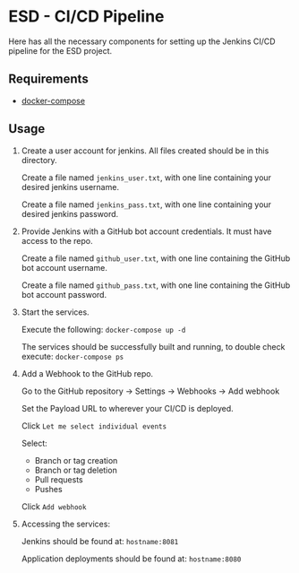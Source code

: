 # ESD - CI/CD Pipeline
Here has all the necessary components for setting up the Jenkins CI/CD pipeline for the 
ESD project.

## Requirements
* [docker-compose](https://docs.docker.com/compose/)

## Usage
1. Create a user account for jenkins. All files created should be in this directory.

    Create a file named `jenkins_user.txt`, with one line containing your desired jenkins username.

    Create a file named `jenkins_pass.txt`, with one line containing your desired jenkins password.

2. Provide Jenkins with a GitHub bot account credentials. It must have access to the repo.

    Create a file named `github_user.txt`, with one line containing the GitHub bot account username.

    Create a file named `github_pass.txt`, with one line containing the GitHub bot account password.

3. Start the services.

    Execute the following: `docker-compose up -d`

    The services should be successfully built and running, to double check execute:
    `docker-compose ps`

4. Add a Webhook to the GitHub repo.

    Go to the GitHub repository -> Settings -> Webhooks -> Add webhook

    Set the Payload URL to wherever your CI/CD is deployed.

    Click `Let me select individual events`

    Select:
    * Branch or tag creation
    * Branch or tag deletion
    * Pull requests
    * Pushes

    Click `Add webhook`

5. Accessing the services:

    Jenkins should be found at: `hostname:8081`

    Application deployments should be found at: `hostname:8080`
